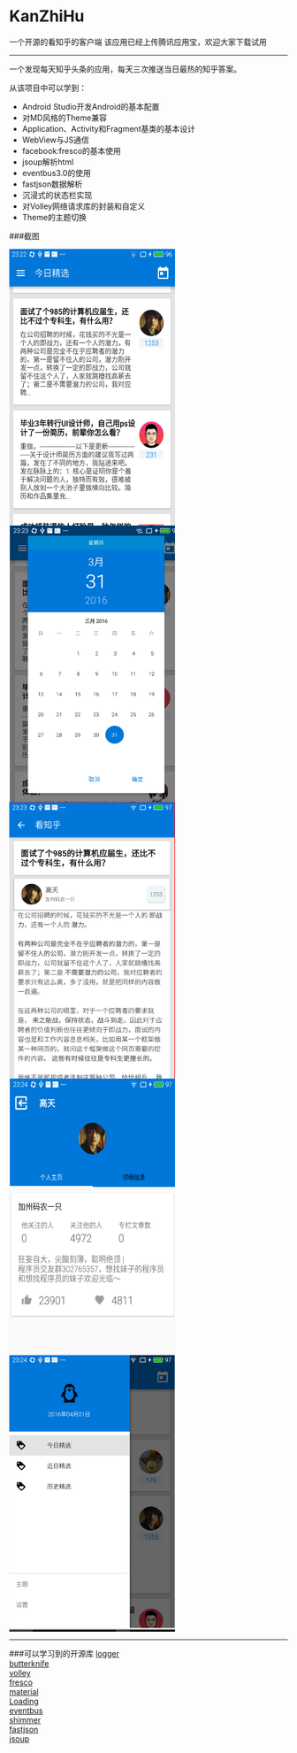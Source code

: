 # KanZhiHu
一个开源的看知乎的客户端
该应用已经上传腾讯应用宝，欢迎大家下载试用

---

一个发现每天知乎头条的应用，每天三次推送当日最热的知乎答案。

从该项目中可以学到：
- Android Studio开发Android的基本配置
- 对MD风格的Theme兼容
- Application、Activity和Fragment基类的基本设计
- WebView与JS通信
- facebook:fresco的基本使用
- jsoup解析html
- eventbus3.0的使用
- fastjson数据解析
- 沉浸式的状态栏实现
- 对Volley网络请求库的封装和自定义
- Theme的主题切换




###截图

<img src="https://github.com/Anler2015/KanZhiHu/blob/master/output/1.png" width = "300" height = "500"  align=center />
 
<img src="https://github.com/Anler2015/KanZhiHu/blob/master/output/2.png" width = "300" height = "500"  align=center />
  
<img src="https://github.com/Anler2015/KanZhiHu/blob/master/output/3.png" width = "300" height = "500"  align=center />
   
<img src="https://github.com/Anler2015/KanZhiHu/blob/master/output/4.png" width = "300" height = "500"  align=center />
    
<img src="https://github.com/Anler2015/KanZhiHu/blob/master/output/5.png" width = "300" height = "500"  align=center />

---
###可以学习到的开源库
[logger](https://github.com/orhanobut/logger)  </br>
[butterknife](https://github.com/JakeWharton/butterknife) </br>
[volley](https://github.com/mcxiaoke/android-volley) </br>
[fresco](https://github.com/facebook/fresco) </br>
[material](https://github.com/rey5137/material) </br>
[Loading](https://github.com/yankai-victor/Loading) </br>
[eventbus](https://github.com/greenrobot/EventBus)</br>
[shimmer](https://github.com/facebook/shimmer-android)</br>
[fastjson](https://github.com/alibaba/fastjson)</br>
[jsoup](https://github.com/jhy/jsoup)</br>
